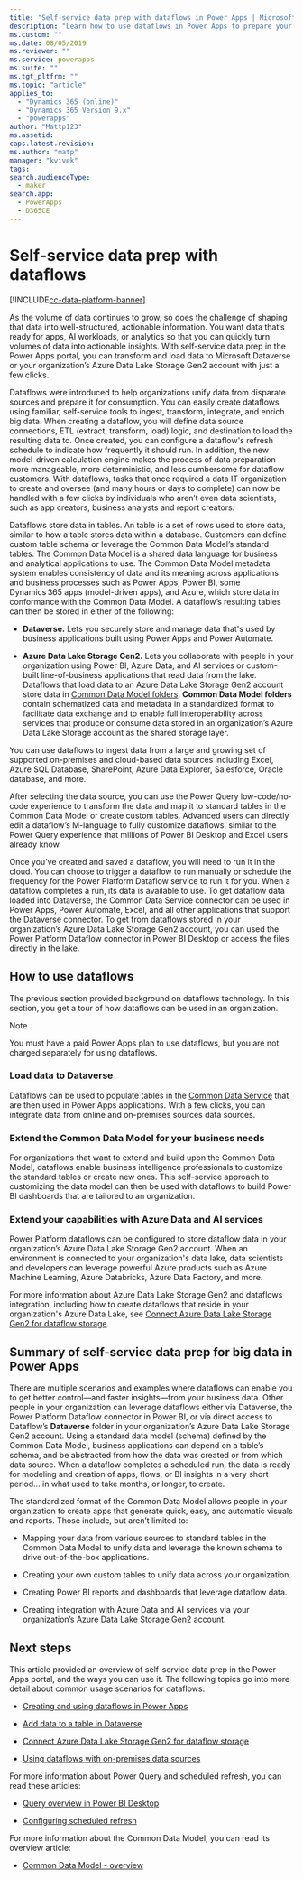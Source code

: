 ```yaml
---
title: "Self-service data prep with dataflows in Power Apps | MicrosoftDocs"
description: "Learn how to use dataflows in Power Apps to prepare your data"
ms.custom: ""
ms.date: 08/05/2019
ms.reviewer: ""
ms.service: powerapps
ms.suite: ""
ms.tgt_pltfrm: ""
ms.topic: "article"
applies_to: 
  - "Dynamics 365 (online)"
  - "Dynamics 365 Version 9.x"
  - "powerapps"
author: "Mattp123"
ms.assetid: 
caps.latest.revision:
ms.author: "matp"
manager: "kvivek"
tags: 
search.audienceType: 
  - maker
search.app: 
  - PowerApps
  - D365CE
---
```



<!--note from editor: I think "dataflows" should be lowercase based on this entry in the Microsoft style guide (scroll down to find dataflows): https://styleguides.azurewebsites.net/Styleguide/Read?id=2696&topicid=42299 -->



# Self-service data prep with dataflows

[!INCLUDE[cc-data-platform-banner](../../includes/cc-data-platform-banner.md)]

As the volume of data continues to grow, so does the challenge of shaping that
data into well-structured, actionable information. You want data that’s ready for
apps, AI workloads, or analytics so that you can quickly turn volumes of
data into actionable insights. With self-service data prep in the Power Apps
portal, you can transform and load data to Microsoft Dataverse or your organization’s
Azure Data Lake Storage Gen2 account with just a few clicks.

Dataflows were introduced to help organizations unify data from disparate
sources and prepare it for consumption. You can easily create dataflows using
familiar, self-service tools to ingest, transform, integrate, and enrich big
data. When creating a dataflow, you will define data source connections, ETL (extract, transform, load)
logic, and destination to load the resulting data to. Once created, you can
configure a dataflow's refresh schedule to indicate how frequently it should
run. In addition, the new model-driven calculation engine makes the process of
data preparation more manageable, more deterministic, and less cumbersome for
dataflow customers. With dataflows, tasks that once required a data IT
organization to create and oversee (and many hours or days to complete) can now
be handled with a few clicks by individuals who aren’t even data scientists,
such as app creators, business analysts and report creators.


Dataflows store data in tables. An table is a set of rows used to store
data, similar to how a table stores data within a database. Customers can define
custom table schema or leverage the Common Data Model’s standard tables.
The Common Data Model is a shared data language for business and analytical
applications to use. The Common Data Model metadata system enables consistency
of data and its meaning across applications and business processes such as
Power Apps, Power BI, some Dynamics 365 apps (model-driven apps), and Azure, which store data in conformance with the Common Data Model. A dataflow’s resulting tables can then be stored
in either of the following:

-   **Dataverse.** Lets you securely store and manage data that's used
    by business applications built using Power Apps and Power Automate.

-   **Azure Data Lake Storage Gen2.** Lets you collaborate with people in your
    organization using Power BI, Azure Data, and AI services or custom-built line-of-business applications that read data from the lake. Dataflows that load
    data to an Azure Data Lake Storage Gen2 account store data in [Common Data Model
    folders](https://go.microsoft.com/fwlink/?linkid=2045304). **Common Data Model folders**
    contain schematized data and metadata in a standardized format to
    facilitate data exchange and to enable full interoperability across services
    that produce or consume data stored in an organization’s Azure Data Lake
    Storage account as the shared storage layer.

You can use dataflows to ingest data from a large and growing set of supported
on-premises and cloud-based data sources including Excel, Azure SQL Database,
SharePoint, Azure Data Explorer, Salesforce, Oracle database, and more.

After selecting the data source, you can use the Power Query low-code/no-code
experience to transform the data and map it to standard tables in the Common
Data Model or create custom tables. Advanced users can directly edit a
dataflow’s M-language to fully customize dataflows, similar to the Power Query
experience that millions of Power BI Desktop and Excel users already know.

Once you’ve created and saved a dataflow, you will need to run it in the cloud.
You can choose to trigger a dataflow to run manually or schedule the frequency
for the Power Platform Dataflow service to run it for you. When a dataflow
completes a run, its data is available to use. To get dataflow data loaded into
Dataverse, the Common Data Service connector can be used in Power Apps,
Power Automate, Excel, and all other applications that support the Dataverse
connector. To get from dataflows stored in your organization’s Azure Data Lake
Storage Gen2 account, you can used the Power Platform Dataflow connector in
Power BI Desktop or access the files directly in the lake.

## How to use dataflows
The previous section provided background on dataflows technology. In this
section, you get a tour of how dataflows can be used in an organization.

> [!NOTE]
> You must have a paid Power Apps plan to use dataflows, but you are not charged separately for using dataflows. 

### Load data to Dataverse
Dataflows can be used to populate tables in the [Common Data
Service](https://docs.microsoft.com/powerapps/maker/common-data-service/data-platform-intro)
that are then used in Power Apps applications. With a few clicks, you can
integrate data from online and on-premises sources data sources.

<!--from editor: In the last sentence above, should it change to "...on-premises data sources." ? -->


### Extend the Common Data Model for your business needs
For organizations that want to extend and build upon the Common Data Model,
dataflows enable business intelligence professionals to customize the standard
tables or create new ones. This self-service approach to customizing the data
model can then be used with dataflows to build Power BI dashboards that are
tailored to an organization.

### Extend your capabilities with Azure Data and AI services
Power Platform dataflows can be configured to store dataflow data in your
organization’s Azure Data Lake Storage Gen2 account. When an environment is
connected to your organization's data lake, data scientists and developers can
leverage powerful Azure products such as Azure Machine Learning, Azure
Databricks, Azure Data Factory, and more.

For more information about Azure Data Lake Storage Gen2 and dataflows
integration, including how to create dataflows that reside in your
organization's Azure Data Lake, see [Connect Azure Data Lake Storage Gen2 for dataflow storage](connect-azure-data-lake-storage-for-dataflow.md).

## Summary of self-service data prep for big data in Power Apps
There are multiple scenarios and examples where dataflows can enable you to get
better control—and faster insights—from your business data. Other people in
your organization can leverage dataflows either via Dataverse, the
Power Platform Dataflow connector in Power BI, or via direct access to Dataflow’s
**Dataverse** folder in your organization’s Azure Data Lake Storage Gen2
account. Using a standard data model (schema) defined by the Common Data Model,
business applications can depend on a table’s schema, and be abstracted from
how the data was created or from which data source. When a dataflow completes a
scheduled run, the data is ready for modeling and creation of apps, flows, or BI
insights in a very short period... in what used to take months, or longer, to
create.

The standardized format of the Common Data Model allows people in your
organization to create apps that generate quick, easy, and automatic visuals and
reports. Those include, but aren’t limited to:

-   Mapping your data from various sources to standard tables in the Common
    Data Model to unify data and leverage the known schema to drive
    out-of-the-box applications.

-   Creating your own custom tables to unify data across your organization.

-   Creating Power BI reports and dashboards that leverage dataflow data.

-   Creating integration with Azure Data and AI services via your organization’s
    Azure Data Lake Storage Gen2 account.

## Next steps

This article provided an overview of self-service data prep in the Power Apps portal,
and the ways you can use it. The following topics go into more detail about
common usage scenarios for dataflows:

-   [Creating and using dataflows in Power Apps](https://go.microsoft.com/fwlink/?linkid=2100076)

-   [Add data to a table in Dataverse](https://go.microsoft.com/fwlink/?linkid=2100075)

-   [Connect Azure Data Lake Storage Gen2 for dataflow storage](https://go.microsoft.com/fwlink/?linkid=2099973)

-   [Using dataflows with on-premises data sources](https://go.microsoft.com/fwlink/?linkid=2100077)

For more information about Power Query and scheduled refresh, you can read these
articles:

-   [Query overview in Power BI Desktop](/power-bi/desktop-query-overview)

-   [Configuring scheduled refresh](/power-bi/refresh-scheduled-refresh)

For more information about the Common Data Model, you can read its overview
article:

-   [Common Data Model - overview](/powerapps/common-data-model/overview)


